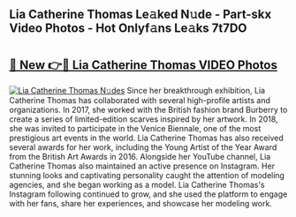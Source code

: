 ## Lia Catherine Thomas Le𝚊ked N𝚞de - Part-skx Video Photos - Hot Onlyf𝚊ns Le𝚊ks 7t7DO

# <h2><a href="http://ac53880.deff.icu/?id=Lia+Catherine+Thomas">🔗 New 👉🔴 Lia Catherine Thomas VIDEO Photos</a></h2>

[![Lia Catherine Thomas N𝚞des](https://i.imgur.com/rIISA9y.gif)](http://ac53880.deff.icu/?id=Lia+Catherine+Thomas)
Since her breakthrough exhibition, Lia Catherine Thomas has collaborated with several high-profile artists and organizations. In 2017, she worked with the British fashion brand Burberry to create a series of limited-edition scarves inspired by her artwork. In 2018, she was invited to participate in the Venice Biennale, one of the most prestigious art events in the world. Lia Catherine Thomas has also received several awards for her work, including the Young Artist of the Year Award from the British Art Awards in 2016. Alongside her YouTube channel, Lia Catherine Thomas also maintained an active presence on Instagram. Her stunning looks and captivating personality caught the attention of modeling agencies, and she began working as a model. Lia Catherine Thomas's Instagram following continued to grow, and she used the platform to engage with her fans, share her experiences, and showcase her modeling work.
